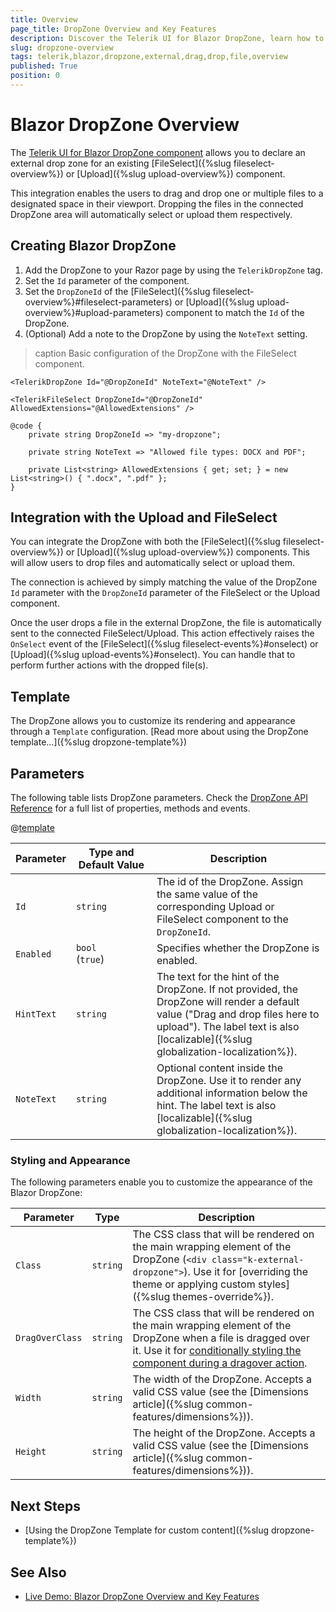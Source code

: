 ```yaml
---
title: Overview
page_title: DropZone Overview and Key Features
description: Discover the Telerik UI for Blazor DropZone, learn how to create the component, integrate it with the Upload and FileSelect controls, use its templaes, parameters, style its appearance, and explore its examples.
slug: dropzone-overview
tags: telerik,blazor,dropzone,external,drag,drop,file,overview
published: True
position: 0
---
```


# Blazor DropZone Overview

The <a href="https://www.telerik.com/blazor-ui/dropzone" target="_blank">Telerik UI for Blazor DropZone component</a> allows you to declare an external drop zone for an existing [FileSelect]({%slug fileselect-overview%}) or [Upload]({%slug upload-overview%}) component.

This integration enables the users to drag and drop one or multiple files to a designated space in their viewport. Dropping the files in the connected DropZone area will automatically select or upload them respectively.

## Creating Blazor DropZone

1. Add the DropZone to your Razor page by using the `TelerikDropZone` tag.
1. Set the `Id` parameter of the component.
1. Set the `DropZoneId` of the [FileSelect]({%slug fileselect-overview%}#fileselect-parameters) or [Upload]({%slug upload-overview%}#upload-parameters) component to match the `Id` of the DropZone.
1. (Optional) Add a note to the DropZone by using the `NoteText` setting.

>caption Basic configuration of the DropZone with the FileSelect component.
````CSHTML
<TelerikDropZone Id="@DropZoneId" NoteText="@NoteText" />

<TelerikFileSelect DropZoneId="@DropZoneId" AllowedExtensions="@AllowedExtensions" />

@code {
    private string DropZoneId => "my-dropzone";

    private string NoteText => "Allowed file types: DOCX and PDF";

    private List<string> AllowedExtensions { get; set; } = new List<string>() { ".docx", ".pdf" };
}
````

## Integration with the Upload and FileSelect

You can integrate the DropZone with both the [FileSelect]({%slug fileselect-overview%}) or [Upload]({%slug upload-overview%}) components. This will allow users to drop files and automatically select or upload them.

The connection is achieved by simply matching the value of the DropZone `Id` parameter with the `DropZoneId` parameter of the FileSelect or the Upload component.

Once the user drops a file in the external DropZone, the file is automatically sent to the connected FileSelect/Upload. This action effectively raises the `OnSelect` event of the [FileSelect]({%slug fileselect-events%}#onselect) or [Upload]({%slug upload-events%}#onselect). You can handle that to perform further actions with the dropped file(s).

## Template

The DropZone allows you to customize its rendering and appearance through a `Template` configuration. [Read more about using the DropZone template...]({%slug dropzone-template%})

## Parameters

The following table lists DropZone parameters. Check the [DropZone API Reference](/blazor-ui/api/Telerik.Blazor.Components.TelerikDropZone) for a full list of properties, methods and events.

@[template](/_contentTemplates/common/parameters-table-styles.md#table-layout)

| Parameter | Type and Default&nbsp;Value | Description |
| --- | --- | --- |
| `Id` | `string` | The id of the DropZone. Assign the same value of the corresponding Upload or FileSelect component to the `DropZoneId`. |
| `Enabled` | `bool` <br /> (`true`) | Specifies whether the DropZone is enabled. |
| `HintText` | `string` | The text for the hint of the DropZone. If not provided, the DropZone will render a default value ("Drag and drop files here to upload"). The label text is also [localizable]({%slug globalization-localization%}).|
| `NoteText` | `string` | Optional content inside the DropZone. Use it to render any additional information below the hint. The label text is also [localizable]({%slug globalization-localization%}). |

### Styling and Appearance

The following parameters enable you to customize the appearance of the Blazor DropZone:

|  Parameter | Type  | Description |
| ----------- | ----------- | ----------- |
| `Class` | `string` | The CSS class that will be rendered on the main wrapping element of the DropZone (`<div class="k-external-dropzone">`). Use it for [overriding the theme or applying custom styles]({%slug themes-override%}). |
| `DragOverClass` | `string` | The CSS class that will be rendered on the main wrapping element of the DropZone when a file is dragged over it. Use it for [conditionally styling the component during a dragover action](https://demos.telerik.com/blazor-ui/dropzone/overview). |
| `Width` | `string` | The width of the DropZone. Accepts a valid CSS value (see the [Dimensions article]({%slug common-features/dimensions%})). |
| `Height` | `string` | The height of the DropZone. Accepts a valid CSS value (see the [Dimensions article]({%slug common-features/dimensions%})). |

## Next Steps

* [Using the DropZone Template for custom content]({%slug dropzone-template%})

## See Also

* [Live Demo: Blazor DropZone Overview and Key Features](https://demos.telerik.com/blazor-ui/dropzone/overview)
